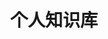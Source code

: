 ---
layout: home
title: 个人知识库

hero:
  name: 个人知识库
  text: 
  tagline: 前方长路漫漫，记录点点滴滴，努力热爱生活
  actions:
    - theme: brand
      text: 最近方向
      link: /About/AboutDuck
    - theme: alt
      text: 关于我
      link: /FrontEnd/FrontEnd/Tutorial

features:
- icon: 📖
  title: 持续学习、记录中
  details: 目前主方向Java。由于独立开发项目经验比较多，所以很多方面都有涉及过。不过很多只略知皮毛，还需补充自己。
---